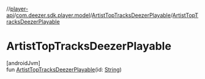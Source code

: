 //[player-api](../../../index.md)/[com.deezer.sdk.player.model](../index.md)/[ArtistTopTracksDeezerPlayable](index.md)/[ArtistTopTracksDeezerPlayable](-artist-top-tracks-deezer-playable.md)

# ArtistTopTracksDeezerPlayable

[androidJvm]\
fun [ArtistTopTracksDeezerPlayable](-artist-top-tracks-deezer-playable.md)(id: [String](https://kotlinlang.org/api/latest/jvm/stdlib/kotlin/-string/index.html))
